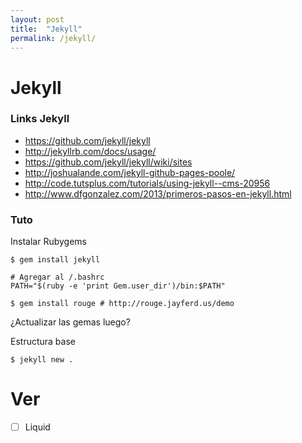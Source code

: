 ```yaml
---
layout: post
title:  "Jekyll"
permalink: /jekyll/
---
```

# Jekyll

### Links Jekyll

+ https://github.com/jekyll/jekyll
+ http://jekyllrb.com/docs/usage/
+ https://github.com/jekyll/jekyll/wiki/sites
+ http://joshualande.com/jekyll-github-pages-poole/
+ http://code.tutsplus.com/tutorials/using-jekyll--cms-20956
+ http://www.dfgonzalez.com/2013/primeros-pasos-en-jekyll.html

### Tuto

Instalar Rubygems
```
$ gem install jekyll

# Agregar al /.bashrc
PATH="$(ruby -e 'print Gem.user_dir')/bin:$PATH"

$ gem install rouge # http://rouge.jayferd.us/demo
```

¿Actualizar las gemas luego?

Estructura base
```
$ jekyll new .
```

# Ver
- [ ] Liquid